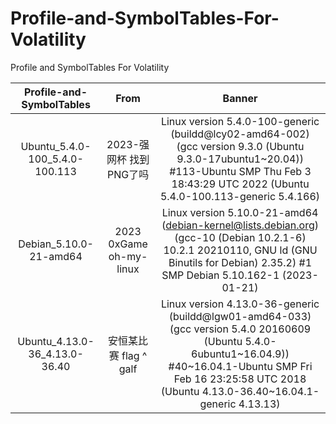 # Profile-and-SymbolTables-For-Volatility

Profile and SymbolTables For Volatility

|    Profile-and-SymbolTables    |          From          |                                                                                             Banner                                                                                             |
| :----------------------------: | :---------------------: | :--------------------------------------------------------------------------------------------------------------------------------------------------------------------------------------------: |
| Ubuntu_5.4.0-100_5.4.0-100.113 | 2023-强网杯 找到PNG了吗 | Linux version 5.4.0-100-generic (buildd@lcy02-amd64-002) (gcc version 9.3.0 (Ubuntu 9.3.0-17ubuntu1~20.04)) #113-Ubuntu SMP Thu Feb 3 18:43:29 UTC 2022 (Ubuntu 5.4.0-100.113-generic 5.4.166) |
| Debian_5.10.0-21-amd64 | 2023 0xGame oh-my-linux | Linux version 5.10.0-21-amd64 (debian-kernel@lists.debian.org) (gcc-10 (Debian 10.2.1-6) 10.2.1 20210110, GNU ld (GNU Binutils for Debian) 2.35.2) #1 SMP Debian 5.10.162-1 (2023-01-21) |
| Ubuntu_4.13.0-36_4.13.0-36.40 | 安恒某比赛 flag ^ galf | Linux version 4.13.0-36-generic (buildd@lgw01-amd64-033) (gcc version 5.4.0 20160609 (Ubuntu 5.4.0-6ubuntu1~16.04.9)) #40~16.04.1-Ubuntu SMP Fri Feb 16 23:25:58 UTC 2018 (Ubuntu 4.13.0-36.40~16.04.1-generic 4.13.13) |
